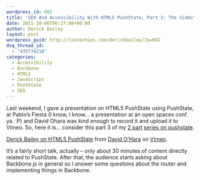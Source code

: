 ```yaml
---
wordpress_id: 602
title: 'SEO And Accessibility With HTML5 PushState, Part 3: The Video'
date: 2011-10-06T06:27:08+00:00
author: Derick Bailey
layout: post
wordpress_guid: http://lostechies.com/derickbailey/?p=602
dsq_thread_id:
  - "435774218"
categories:
  - Accessibility
  - Backbone
  - HTML5
  - JavaScript
  - PushState
  - SEO
---
```

Last weekend, I gave a presentation on HTML5 PushState using PushState, at Pablo&#8217;s Fiesta (I know, I know… a presentation at an open spaces conf. ya. :P) and David Ohara was kind enough to record it and upload it to Vimeo. So, here it is… consider this part 3 of my [2 part](http://lostechies.com/derickbailey/2011/09/26/seo-and-accessibility-with-html5-pushstate-part-1-introducing-pushstate/) [series on pushstate](http://lostechies.com/derickbailey/2011/09/26/seo-and-accessibility-with-html5-pushstate-part-2-progressive-enhancement-with-backbone-js/).



[Derick Bailey on HTML5 PushState](http://vimeo.com/30100462) from [David O&#8217;Hara](http://vimeo.com/user8794814) on [Vimeo](http://vimeo.com).

It&#8217;s a fairly short talk, actually &#8211; only about 30 minutes of content directly related to PushState. After that, the audience starts asking about Backbone.js in general so I answer some questions about the router and implementing things in Backbone.